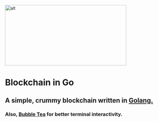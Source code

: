 <img src='https://external-content.duckduckgo.com/iu/?u=https%3A%2F%2Fmiro.medium.com%2Fmax%2F1200%2F1*rVSxekKYPtyYtx5A9luNBw.png&f=1&nofb=1' width='400' height='200' alt='alt' title='Main' />

# Blockchain in Go
## A simple, crummy blockchain written in [Golang.](https://go.dev/)
### Also, [Bubble Tea](https://github.com/charmbracelet/bubbletea) for better terminal interactivity. 
